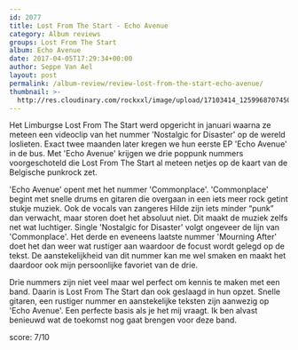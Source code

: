 ```yaml
---
id: 2077
title: Lost From The Start - Echo Avenue
category: Album reviews
groups: Lost From The Start
album: Echo Avenue
date: 2017-04-05T17:29:34+00:00
author: Seppe Van Ael
layout: post
permalink: /album-review/review-lost-from-the-start-echo-avenue/
thumbnail: >-
  http://res.cloudinary.com/rockxxl/image/upload/17103414_1259968707450492_7976351898830536261_n.jpg
---
```

Het Limburgse Lost From The Start werd opgericht in januari waarna ze meteen een videoclip van het nummer 'Nostalgic for Disaster' op de wereld loslieten. Exact twee maanden later kregen we hun eerste EP 'Echo Avenue' in de bus. Met 'Echo Avenue' krijgen we drie poppunk nummers voorgeschoteld die Lost From The Start al meteen netjes op de kaart van de Belgische punkrock zet.

'Echo Avenue' opent met het nummer 'Commonplace'. 'Commonplace' begint met snelle drums en gitaren die overgaan in een iets meer rock getint stukje muziek. Ook de vocals van zangeres Hilde zijn iets minder &#8220;punk&#8221; dan verwacht, maar storen doet het absoluut niet. Dit maakt de muziek zelfs net wat luchtiger. Single 'Nostalgic for Disaster' volgt ongeveer de lijn van 'Commonplace'. Het derde en eveneens laatste nummer 'Mourning After' doet het dan weer wat rustiger aan waardoor de focust wordt gelegd op de tekst. De aanstekelijkheid van dit nummer kan me wel smaken en maakt het daardoor ook mijn persoonlijke favoriet van de drie.

Drie nummers zijn niet veel maar wel perfect om kennis te maken met een band. Daarin is Lost From The Start dan ook geslaagd in hun opzet. Snelle gitaren, een rustiger nummer en aanstekelijke teksten zijn aanwezig op 'Echo Avenue'. Een perfecte basis als je het mij vraagt. Ik ben alvast benieuwd wat de toekomst nog gaat brengen voor deze band.

score: 7/10
